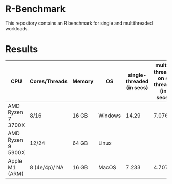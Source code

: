 # R-Benchmark
This repository contains an R benchmark for single and multithreaded workloads.

# Results

| CPU               | Cores/Threads | Memory | OS      | single-threaded (in secs) | multi-threaed on 4 threads (in secs) | multi-threaded on all threads (in secs)|
| ----------------- | ------------- | ------ | ------- | ------------------------- | ------------------------------------ | -------------------------------------- |
| AMD Ryzen 7 3700X | 8/16          | 16 GB  | Windows | 14.29                     | 7.076                                | 5.249                                  |
| AMD Ryzen 9 5900X | 12/24         | 64 GB  | Linux   | | |
| Apple M1 (ARM)    | 8 (4e/4p)/ NA | 16 GB  | MacOS   | 7.233                     | 4.707                                | 4.218                                  |

